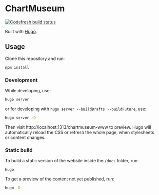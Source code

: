 # ChartMuseum

[![Codefresh build status]( https://g.codefresh.io/api/badges/pipeline/chartmuseum/chartmuseum%2Fwww%2Fmaster?type=cf-1)]( https://g.codefresh.io/public/accounts/chartmuseum/pipelines/chartmuseum/www/master)

Built with [Hugo](https://gohugo.io/).

## Usage

Clone this repository and run:

```bash
npm install
```

### Development

While developing, use:

```bash
hugo server
```

or for developing with `hugo server --buildDrafts --buildFuture`, use:

```bash
hugo server -D
```

Then visit http://localhost:1313/chartmuseum-www to preview. Hugo will automatically reload the CSS or refresh the whole page, when stylesheets or content changes.

### Static build

To build a static version of the website inside the `/docs` folder, run:

```bash
hugo
```

To get a preview of the content not yet published, run:

```bash
hugo -D
```

